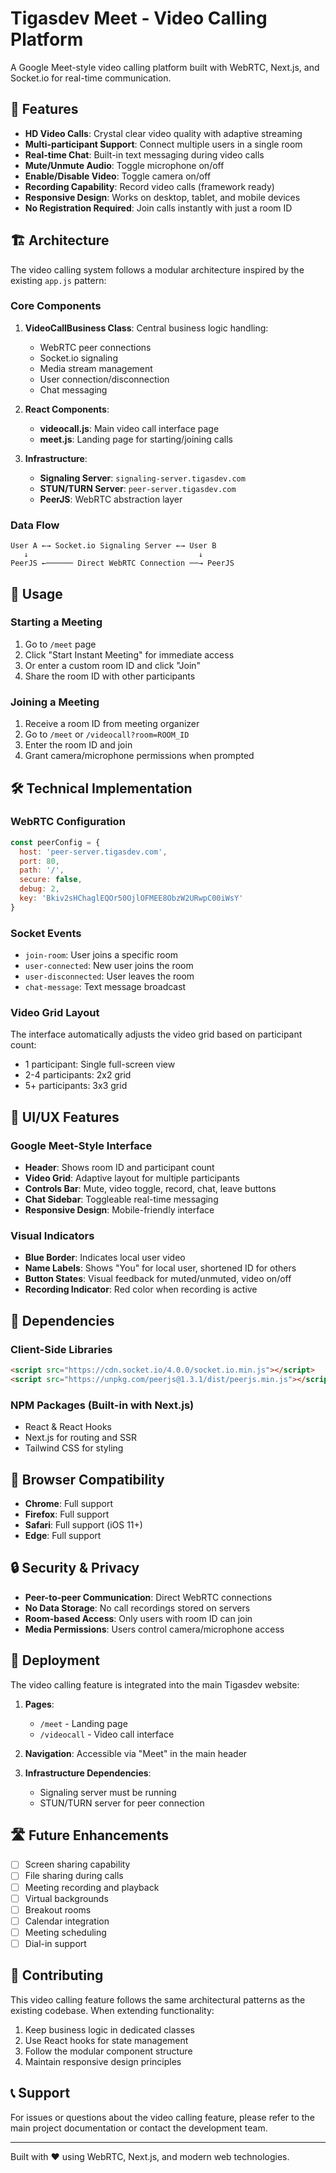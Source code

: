 # Tigasdev Meet - Video Calling Platform

A Google Meet-style video calling platform built with WebRTC, Next.js, and Socket.io for real-time communication.

## 🌟 Features

- **HD Video Calls**: Crystal clear video quality with adaptive streaming
- **Multi-participant Support**: Connect multiple users in a single room
- **Real-time Chat**: Built-in text messaging during video calls
- **Mute/Unmute Audio**: Toggle microphone on/off
- **Enable/Disable Video**: Toggle camera on/off
- **Recording Capability**: Record video calls (framework ready)
- **Responsive Design**: Works on desktop, tablet, and mobile devices
- **No Registration Required**: Join calls instantly with just a room ID

## 🏗️ Architecture

The video calling system follows a modular architecture inspired by the existing `app.js` pattern:

### Core Components

1. **VideoCallBusiness Class**: Central business logic handling:
   - WebRTC peer connections
   - Socket.io signaling
   - Media stream management
   - User connection/disconnection
   - Chat messaging

2. **React Components**:
   - **videocall.js**: Main video call interface page
   - **meet.js**: Landing page for starting/joining calls

3. **Infrastructure**:
   - **Signaling Server**: `signaling-server.tigasdev.com`
   - **STUN/TURN Server**: `peer-server.tigasdev.com`
   - **PeerJS**: WebRTC abstraction layer

### Data Flow

```
User A ←→ Socket.io Signaling Server ←→ User B
   ↓                                      ↓
PeerJS ←────── Direct WebRTC Connection ──→ PeerJS
```

## 🚀 Usage

### Starting a Meeting

1. Go to `/meet` page
2. Click "Start Instant Meeting" for immediate access
3. Or enter a custom room ID and click "Join"
4. Share the room ID with other participants

### Joining a Meeting

1. Receive a room ID from meeting organizer
2. Go to `/meet` or `/videocall?room=ROOM_ID`
3. Enter the room ID and join
4. Grant camera/microphone permissions when prompted

## 🛠️ Technical Implementation

### WebRTC Configuration

```javascript
const peerConfig = {
  host: 'peer-server.tigasdev.com',
  port: 80,
  path: '/',
  secure: false,
  debug: 2,
  key: 'Bkiv2sHChaglEQOr50OjlOFMEE8ObzW2URwpC00iWsY'
}
```

### Socket Events

- `join-room`: User joins a specific room
- `user-connected`: New user joins the room
- `user-disconnected`: User leaves the room
- `chat-message`: Text message broadcast

### Video Grid Layout

The interface automatically adjusts the video grid based on participant count:
- 1 participant: Single full-screen view
- 2-4 participants: 2x2 grid
- 5+ participants: 3x3 grid

## 🎨 UI/UX Features

### Google Meet-Style Interface

- **Header**: Shows room ID and participant count
- **Video Grid**: Adaptive layout for multiple participants
- **Controls Bar**: Mute, video toggle, record, chat, leave buttons
- **Chat Sidebar**: Toggleable real-time messaging
- **Responsive Design**: Mobile-friendly interface

### Visual Indicators

- **Blue Border**: Indicates local user video
- **Name Labels**: Shows "You" for local user, shortened ID for others
- **Button States**: Visual feedback for muted/unmuted, video on/off
- **Recording Indicator**: Red color when recording is active

## 🔧 Dependencies

### Client-Side Libraries

```html
<script src="https://cdn.socket.io/4.0.0/socket.io.min.js"></script>
<script src="https://unpkg.com/peerjs@1.3.1/dist/peerjs.min.js"></script>
```

### NPM Packages (Built-in with Next.js)

- React & React Hooks
- Next.js for routing and SSR
- Tailwind CSS for styling

## 📱 Browser Compatibility

- **Chrome**: Full support
- **Firefox**: Full support
- **Safari**: Full support (iOS 11+)
- **Edge**: Full support

## 🔒 Security & Privacy

- **Peer-to-peer Communication**: Direct WebRTC connections
- **No Data Storage**: No call recordings stored on servers
- **Room-based Access**: Only users with room ID can join
- **Media Permissions**: Users control camera/microphone access

## 🚀 Deployment

The video calling feature is integrated into the main Tigasdev website:

1. **Pages**:
   - `/meet` - Landing page
   - `/videocall` - Video call interface

2. **Navigation**: Accessible via "Meet" in the main header

3. **Infrastructure Dependencies**:
   - Signaling server must be running
   - STUN/TURN server for peer connection

## 🛣️ Future Enhancements

- [ ] Screen sharing capability
- [ ] File sharing during calls
- [ ] Meeting recording and playback
- [ ] Virtual backgrounds
- [ ] Breakout rooms
- [ ] Calendar integration
- [ ] Meeting scheduling
- [ ] Dial-in support

## 🤝 Contributing

This video calling feature follows the same architectural patterns as the existing codebase. When extending functionality:

1. Keep business logic in dedicated classes
2. Use React hooks for state management
3. Follow the modular component structure
4. Maintain responsive design principles

## 📞 Support

For issues or questions about the video calling feature, please refer to the main project documentation or contact the development team.

---

Built with ❤️ using WebRTC, Next.js, and modern web technologies. 